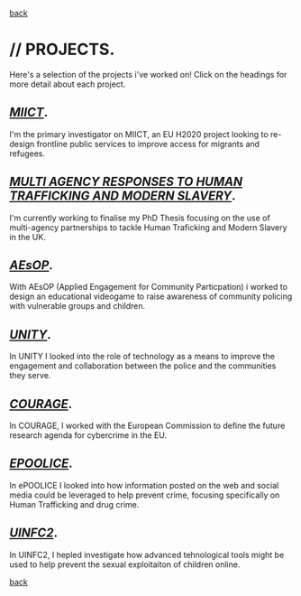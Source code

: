 
[back](./)

# // PROJECTS. 

Here's a selection of the projects i've worked on! Click on the headings for more detail about each project. 

## [_MIICT_](miict).

I'm the primary investigator on MIICT, an EU H2020 project looking to re-design frontline public services to improve access for migrants and refugees.

## [_MULTI AGENCY RESPONSES TO HUMAN TRAFFICKING AND MODERN SLAVERY_](phd).

I'm currently working to finalise my PhD Thesis focusing on the use of multi-agency partnerships to tackle Human Traficking and Modern Slavery in the UK. 

## [_AEsOP_](aesop).

With AEsOP (Applied Engagement for Community Particpation) i worked to design an educational videogame to raise awareness of community policing with vulnerable groups and children. 

## [_UNITY_](unity).

In UNITY I looked into the role of technology as a means to improve the engagement and collaboration between the police and the communities they serve. 

## [_COURAGE_](courage).

In COURAGE, I worked with the European Commission to define the future research agenda for cybercrime in the EU.  

## [_EPOOLICE_](epoolice).

In ePOOLICE I looked into how information posted on the web and social media could be leveraged to help prevent crime, focusing specifically on Human Trafficking and drug crime. 

## [_UINFC2_](uinfc2).

In UINFC2, I hepled investigate how advanced tehnological tools might be used to help prevent the sexual exploitaiton of children online. 

[back](./)
